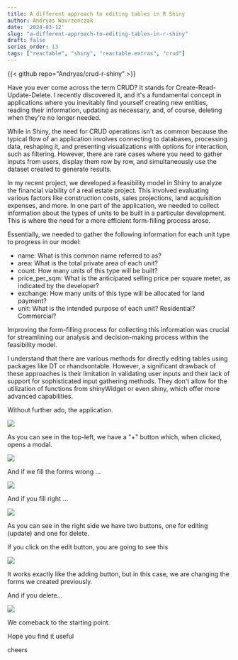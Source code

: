 ```yaml
---
title: A different approach to editing tables in R Shiny
author: Andryas Wavrzenczak
date: '2024-03-12'
slug: "a-different-approach-to-editing-tables-in-r-shiny"
draft: false
series_order: 13
tags: ["reactable", "shiny", "reactable.extras", "crud"]
---
```


{{< github repo="Andryas/crud-r-shiny" >}}

Have you ever come across the term CRUD? It stands for
Create-Read-Update-Delete. I recently discovered it, and it's a fundamental
concept in applications where you inevitably find yourself creating new
entities, reading their information, updating as necessary, and, of course,
deleting when they're no longer needed.

While in Shiny, the need for CRUD operations isn't as common because the typical
flow of an application involves connecting to databases, processing data,
reshaping it, and presenting visualizations with options for interaction, such
as filtering. However, there are rare cases where you need to gather inputs from
users, display them row by row, and simultaneously use the dataset created to
generate results.

In my recent project, we developed a feasibility model in Shiny to analyze the
financial viability of a real estate project. This involved evaluating various
factors like construction costs, sales projections, land acquisition expenses,
and more. In one part of the application, we needed to collect information about
the types of units to be built in a particular development. This is where the
need for a more efficient form-filling process arose.

Essentially, we needed to gather the following information for each unit type to
progress in our model:

- name: What is this common name referred to as? 
- area: What is the total private area of each unit? 
- count: How many units of this type will be built?
- price_per_sqm: What is the anticipated selling price per square meter, as indicated by the developer? 
- exchange: How many units of this type will be allocated for land payment? 
- unit: What is the intended purpose of each unit? Residential? Commercial?
 
Improving the form-filling process for collecting this information was crucial
for streamlining our analysis and decision-making process within the feasibility
model.

I understand  that there are various methods for directly editing tables using
packages like DT or rhandsontable. However, a significant drawback of these
approaches is their limitation in validating user inputs and their lack of
support for sophisticated input gathering methods. They don't allow for the
utilization of functions from shinyWidget or even shiny, which offer more
advanced capabilities.

Without further ado, the application.

![](https://storage.googleapis.com/varvenza/05-a-different-approach-to-editing-tables-in-r-shiny/Screenshot%202024-03-08%20at%205.28.38%E2%80%AFPM.png)

As you can see in the top-left, we have a "+" button which, when clicked, opens
a modal.

![](https://storage.googleapis.com/varvenza/05-a-different-approach-to-editing-tables-in-r-shiny/Screenshot%202024-03-12%20at%203.28.34%E2%80%AFPM.png)

And if we fill the forms wrong ...

![](https://storage.googleapis.com/varvenza/05-a-different-approach-to-editing-tables-in-r-shiny/Screenshot%202024-03-12%20at%203.45.45%E2%80%AFPM.png)

And if you fill right ...

![](https://storage.googleapis.com/varvenza/05-a-different-approach-to-editing-tables-in-r-shiny/Screenshot%202024-03-12%20at%203.47.19%E2%80%AFPM.png)

As you can see in the right side we have two buttons, one for editing (update) and
one for delete. 

If you click on the edit button, you are going to see this

![](https://storage.googleapis.com/varvenza/05-a-different-approach-to-editing-tables-in-r-shiny/Screenshot%202024-03-12%20at%203.48.22%E2%80%AFPM.png)

It works exactly like the adding button, but in this case, we are changing the
forms we created previously.

And if you delete...

![](https://storage.googleapis.com/varvenza/05-a-different-approach-to-editing-tables-in-r-shiny/Screenshot%202024-03-08%20at%205.28.38%E2%80%AFPM.png)

We comeback to the starting point.

Hope you find it useful

cheers

